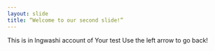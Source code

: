 ```yaml
---
layout: slide
title: “Welcome to our second slide!”
---
```

This is in lngwashi account of Your test
Use the left arrow to go back!
